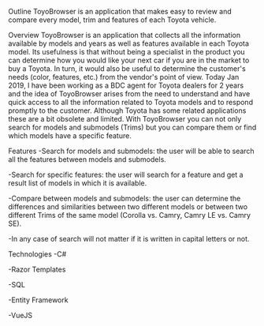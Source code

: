 Outline
ToyoBrowser is an application that makes easy to review and compare every model, trim and features of each Toyota vehicle.

Overview
ToyoBrowser is an application that collects all the information available by models and years as well as features available in each Toyota model. Its usefulness is that without being a specialist in the product you can determine how you would like your next car if you are in the market to buy a Toyota. In turn, it would also be useful to determine the customer's needs (color, features, etc.) from the vendor's point of view. Today Jan 2019, I have been working as a BDC agent for Toyota dealers for 2 years and the idea of ToyoBrowser arises from the need to understand and have quick access to all the information related to Toyota models and to respond promptly to the customer. Although Toyota has some related applications these are a bit obsolete and limited. With ToyoBrowser you can not only search for models and submodels (Trims) but you can compare them or find which models have a specific feature.

Features
-Search for models and submodels: the user will be able to search all the features between models and submodels.

-Search for specific features: the user will search for a feature and get a result list of models in which it is available.

-Compare between models and submodels: the user can determine the differences and similarities between two different models or between two different Trims of the same model (Corolla vs. Camry, Camry LE vs. Camry SE).

-In any case of search will not matter if it is written in capital letters or not.

Technologies
-C#

-Razor Templates

-SQL

-Entity Framework

-VueJS
